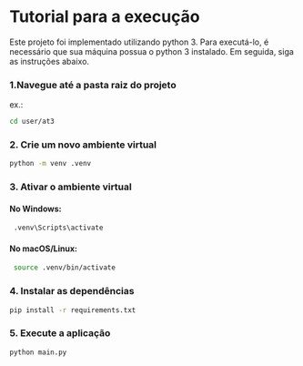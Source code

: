 #  Tutorial para a execução

Este projeto foi implementado utilizando python 3. Para executá-lo, é necessário que sua máquina possua o python 3 instalado. Em seguida, siga as instruções abaixo.

### 1.Navegue até a pasta raiz do projeto

ex.:

```sh
cd user/at3
```

### 2. Crie um novo ambiente virtual

```sh
python -m venv .venv
```

###  3. Ativar o ambiente virtual

#### No Windows:

```sh
 .venv\Scripts\activate
```

#### No macOS/Linux:

```sh
 source .venv/bin/activate
```

### 4. Instalar as dependências

``` sh
pip install -r requirements.txt
```

### 5. Execute a aplicação

``` sh
python main.py
```